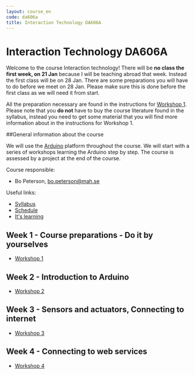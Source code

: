 ```yaml
---
layout: course_en
code: da606a
title: Interaction Technology DA606A
---
```


# Interaction Technology DA606A

Welcome to the course Interaction technology! There will be **no class the first week, on 21 Jan** because I will be teaching abroad that week. Instead the first class will be on 28 Jan. There are some preparations you will have to do before we meet on 28 Jan. Please make sure this is done before the first class as we will need it from start. 

All the preparation necessary are found in the instructions for [Workshop 1](workshops/ws1.html). Please note that you **do not** have to buy the course literature found in the syllabus, instead you need to get some material that you will find more information about in the instructions for Workshop 1.   

##General information about the course

We will use the [Arduino](http://arduino.cc) platform throughout the course. We will start with a series of workshops learning the Arduino step by step. The course is assessed by a project at the end of the course. 

Course responsible:

- Bo Peterson, bo.peterson@mah.se

Useful links:

* [Syllabus][kursplan]
* [Schedule][schema]
* [It's learning][itslearning]

## Week 1 - Course preparations - Do it by yourselves

- [Workshop 1](workshops/ws1.html)

## Week 2 - Introduction to Arduino

- [Workshop 2](workshops/ws2.html)

## Week 3 - Sensors and actuators, Connecting to internet

- [Workshop 3](workshops/ws3.html)

## Week 4 - Connecting to web services

- [Workshop 4](workshops/ws4.html)

[kursplan]: http://edu.mah.se/da606a#Syllabus
[schema]: http://schema.mah.se/setup/jsp/SchemaGrafik.jsp?intervallTyp=m&sprak=SV&sokMedAND=false&intervallAntal=6&startDatum=2015-01-19&resurser=k.DA606A-20151-TS432-
[itslearning]: https://mah.itslearning.com


